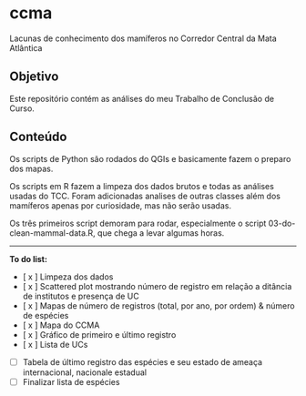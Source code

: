 # ccma
Lacunas de conhecimento dos mamíferos no Corredor Central da Mata Atlântica

## Objetivo

Este repositório contém as análises do meu Trabalho de Conclusão de Curso.

## Conteúdo
Os scripts de Python são rodados do QGIs e basicamente fazem o preparo dos mapas.

Os scripts em R fazem a limpeza dos dados brutos e todas as análises usadas do TCC.
Foram adicionadas analises de outras classes além dos mamíferos apenas por curiosidade, mas não serão usadas.

Os três primeiros script demoram para rodar, especialmente o script 03-do-clean-mammal-data.R, que chega a levar algumas horas. 

----

**To do list:**
- [ x ] Limpeza dos dados
- [ x ] Scattered plot mostrando número de registro em relação a ditância de institutos e presença de UC
- [ x ] Mapas de número de registros (total, por ano, por ordem) & número de espécies
- [ x ] Mapa do CCMA
- [ x ] Gráfico de primeiro e último registro
- [ x ] Lista de UCs
- [ ] Tabela de último registro das espécies e seu estado de ameaça internacional, nacionale estadual
- [ ] Finalizar lista de espécies
